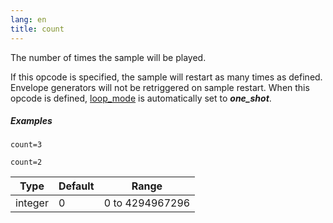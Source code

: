 ```yaml
---
lang: en
title: count
---
```

The number of times the sample will be played.

If this opcode is specified, the sample will restart as many times as defined.
Envelope generators will not be retriggered on sample restart.
When this opcode is defined, [loop_mode](loop_mode) is automatically set
to ***one_shot***.

##### Examples

```
count=3

count=2
```

| Type    | Default | Range           |
| ---     | ---     | ---             |
| integer | 0       | 0 to 4294967296 |
